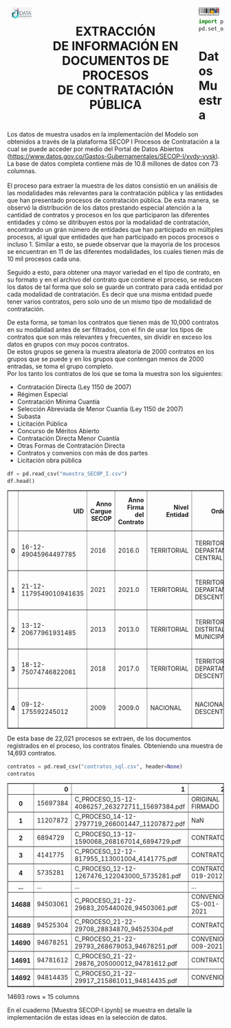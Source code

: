 <div style="  padding: 10px;text-align: center;" class='row'>
<div style="float:left;width: 10%;" class='column'><a href="https://datos.gov.co/"><img alt="Logo DataSandbox"  src="https://github.com/DataSandbox/Plantilla-Publicacion-Resultados/raw/main/App/logdat.JPG" style="width: 100px;"></a></div>
    <div style="float:left;width: 80%;" class='column'>
        <h1>EXTRACCIÓN DE INFORMACIÓN EN DOCUMENTOS DE PROCESOS DE CONTRATACIÓN PÚBLICA
        </h1> 
    </div>
 <div style="float:left;width: 10%;" class='column'><a href="https://www.colombiacompra.gov.co/" target="_blank"><img class="float-right" src="https://raw.githubusercontent.com/ANCP-CCE-Analitica/datasandbox-extraccion/main/logo_ancp_cce_web.png" style="width: 200px;"></a></div>
    </div>


```python
import pandas as pd
pd.set_option("display.max_columns", None)
```

# Datos Muestra <a class="anchor" id="p1"></a>

Los datos de muestra usados en  la implementación del Modelo son obtenidos a través de la plataforma SECOP I Procesos de Contratación a la cual se puede acceder por medio del Portal de Datos Abiertos (<a href="https://www.datos.gov.co/Gastos-Gubernamentales/SECOP-I/xvdy-vvsk">https://www.datos.gov.co/Gastos-Gubernamentales/SECOP-I/xvdy-vvsk</a>). La base de datos completa contiene más de 10.8 millones de datos con 73 columnas.<br><br>
El proceso para extraer la muestra de los datos consistió en un análisis de las modalidades más relevantes para la contratación pública y las entidades que han presentado procesos de contratación pública. De esta manera, se observó la distribución de los datos prestando especial atención a la cantidad de contratos y procesos en los que participaron las diferentes entidades y cómo se ditribuyen estos por la modalidad de contratación, encontrando un grán número de entidades que han participado en múltiples procesos, al igual que entidades que han participado en pocos procesos o incluso 1. Similar a esto, se puede observar que la mayoría de los procesos se encuentran en 11 de las diferentes modalidades, los cuales tienen más de 10 mil procesos cada una.

Seguido a esto, para obtener una mayor variedad en el tipo de contrato, en su formato y en el archivo del contrato que contiene el proceso, se reducen los datos de tal forma que solo se guarde un contrato para cada entidad por cada modalidad de contratación. Es decir que una misma entidad puede tener varios contratos, pero solo uno de un mismo tipo de modalidad de contratación.

De esta forma, se toman los contratos que tienen más de 10,000 contratos en su modalidad antes de ser filtrados, con el fin de usar los tipos de contratos que son más relevantes y frecuentes, sin dividir en exceso los datos en grupos con muy pocos contratos.<br>
De estos grupos se genera la muestra aleatoria de 2000 contratos en los grupos que se puede y en los grupos que contengan menos de 2000 entradas, se toma el grupo completo.<br>
Por los tanto los contratos de los que se toma la muestra son los siguientes:<br>
<ul>
    <li>Contratación Directa (Ley 1150 de 2007)</li>
    <li>Régimen Especial</li>
    <li>Contratación Mínima Cuantía</li>
    <li>Selección Abreviada de Menor Cuantía (Ley 1150 de 2007)</li>
    <li>Subasta</li>
    <li>Licitación Pública</li>
    <li>Concurso de Méritos Abierto</li>
    <li>Contratación Directa Menor Cuantía</li>
    <li>Otras Formas de Contratación Directa</li>
    <li>Contratos y convenios con más de dos partes</li>
    <li>Licitación obra pública</li>
</ul>


```python
df = pd.read_csv("muestra_SECOP_I.csv")
df.head()
```




<div>
<style scoped>
    .dataframe tbody tr th:only-of-type {
        vertical-align: middle;
    }

    .dataframe tbody tr th {
        vertical-align: top;
    }

    .dataframe thead th {
        text-align: right;
    }
</style>
<table border="1" class="dataframe">
  <thead>
    <tr style="text-align: right;">
      <th></th>
      <th>UID</th>
      <th>Anno Cargue SECOP</th>
      <th>Anno Firma del Contrato</th>
      <th>Nivel Entidad</th>
      <th>Orden Entidad</th>
      <th>Nombre de la Entidad</th>
      <th>NIT de la Entidad</th>
      <th>Código de la Entidad</th>
      <th>ID Tipo de Proceso</th>
      <th>Tipo de Proceso</th>
      <th>Estado del Proceso</th>
      <th>Causal de Otras Formas de Contratacion Directa</th>
      <th>ID Regimen de Contratacion</th>
      <th>Regimen de Contratacion</th>
      <th>ID Objeto a Contratar</th>
      <th>Objeto a Contratar</th>
      <th>Detalle del Objeto a Contratar</th>
      <th>Tipo de Contrato</th>
      <th>Municipio Obtencion</th>
      <th>Municipio Entrega</th>
      <th>Municipios Ejecucion</th>
      <th>Fecha de Cargue en el SECOP</th>
      <th>Numero de Constancia</th>
      <th>Numero de Proceso</th>
      <th>Numero del Contrato</th>
      <th>Cuantia Proceso</th>
      <th>ID Grupo</th>
      <th>Nombre Grupo</th>
      <th>ID Familia</th>
      <th>Nombre Familia</th>
      <th>ID Clase</th>
      <th>Nombre Clase</th>
      <th>ID Ajudicacion</th>
      <th>Tipo Identifi del Contratista</th>
      <th>Identificacion del Contratista</th>
      <th>Nom Raz Social Contratista</th>
      <th>Dpto y Muni Contratista</th>
      <th>Tipo Doc Representante Legal</th>
      <th>Identific del Represen Legal</th>
      <th>Nombre del Represen Legal</th>
      <th>Fecha de Firma del Contrato</th>
      <th>Fecha Ini Ejec Contrato</th>
      <th>Plazo de Ejec del Contrato</th>
      <th>Rango de Ejec del Contrato</th>
      <th>Tiempo Adiciones en Dias</th>
      <th>Tiempo Adiciones en Meses</th>
      <th>Fecha Fin Ejec Contrato</th>
      <th>Compromiso Presupuestal</th>
      <th>Cuantia Contrato</th>
      <th>Valor Total de Adiciones</th>
      <th>Valor Contrato con Adiciones</th>
      <th>Objeto del Contrato a la Firma</th>
      <th>ID Origen de los Recursos</th>
      <th>Origen de los Recursos</th>
      <th>Codigo BPIN</th>
      <th>Proponentes Seleccionados</th>
      <th>Calificacion Definitiva</th>
      <th>ID Sub Unidad Ejecutora</th>
      <th>Nombre Sub Unidad Ejecutora</th>
      <th>Ruta Proceso en SECOP I</th>
      <th>Moneda</th>
      <th>EsPostConflicto</th>
      <th>Marcacion Adiciones</th>
      <th>Posicion Rubro</th>
      <th>Nombre Rubro</th>
      <th>Valor Rubro</th>
      <th>Sexo RepLegal Entidad</th>
      <th>Pilar Acuerdo Paz</th>
      <th>Punto Acuerdo Paz</th>
      <th>Municipio Entidad</th>
      <th>Departamento Entidad</th>
      <th>Ultima Actualizacion</th>
      <th>Fecha Liquidacion</th>
      <th>Codigo_contrato</th>
    </tr>
  </thead>
  <tbody>
    <tr>
      <th>0</th>
      <td>16-12-49045964497785</td>
      <td>2016</td>
      <td>2016.0</td>
      <td>TERRITORIAL</td>
      <td>TERRITORIAL DEPARTAMENTAL CENTRALIZADO</td>
      <td>HUILA   INSTITUCIÓN EDUCATIVA NICOLAS GARCÍA B...</td>
      <td>891103249</td>
      <td>241799018</td>
      <td>12</td>
      <td>Contratación Directa (Ley 1150 de 2007)</td>
      <td>Liquidado</td>
      <td>Contratos para el Desarrollo de Actividades Ci...</td>
      <td>12</td>
      <td>Contratación Directa (Ley 1150 de 2007)</td>
      <td>81000000</td>
      <td>Servicios Basados en Ingeniería, Investigación...</td>
      <td>Contrato de arreglo congelación  e instalación...</td>
      <td>Prestación de Servicios</td>
      <td>Tello</td>
      <td>Tello</td>
      <td>Tello, Huila</td>
      <td>2016-03-21</td>
      <td>16-12-4904596</td>
      <td>005</td>
      <td>001</td>
      <td>2,850,000</td>
      <td>F</td>
      <td>[F] Servicios</td>
      <td>8116</td>
      <td>Entrega de servicios de tecnología de información</td>
      <td>811618</td>
      <td>Servicios de alquiler o arrendamiento de equip...</td>
      <td>4497785</td>
      <td>Cédula de Ciudadanía</td>
      <td>1075267858</td>
      <td>CM SOLUCIONES EFICACES  YO CRISTHIAN CAMILO ME...</td>
      <td>Huila</td>
      <td>Cédula de Ciudadanía</td>
      <td>1075267858</td>
      <td>CRISTHIAN CAMILO MEDINA PERDOMO</td>
      <td>2016-03-04</td>
      <td>2016-03-01</td>
      <td>10</td>
      <td>D</td>
      <td>0</td>
      <td>0</td>
      <td>2016-03-11 00:00:00</td>
      <td>Sn Definir</td>
      <td>2,850,000</td>
      <td>0</td>
      <td>2,850,000</td>
      <td>Contrato de arreglo congelación e instalación ...</td>
      <td>1</td>
      <td>Recursos propios</td>
      <td>0</td>
      <td>No Definido</td>
      <td>No Definido</td>
      <td>0</td>
      <td>No Definido</td>
      <td>https://www.contratos.gov.co/consultas/detalle...</td>
      <td>No Definido</td>
      <td>No</td>
      <td>0</td>
      <td>No Definido</td>
      <td>No Definido</td>
      <td>0</td>
      <td>N</td>
      <td>No Definido</td>
      <td>No Definido</td>
      <td>Tello</td>
      <td>Huila</td>
      <td>2016-03-21</td>
      <td>2016-03-10</td>
      <td>'16-12-4904596'</td>
    </tr>
    <tr>
      <th>1</th>
      <td>21-12-1179549010941635</td>
      <td>2021</td>
      <td>2021.0</td>
      <td>TERRITORIAL</td>
      <td>TERRITORIAL DEPARTAMENTAL DESCENTRALIZADO</td>
      <td>CAUCA  INSTITUTO MUNICIPAL DE DEPORTE Y RECREA...</td>
      <td>900589580</td>
      <td>21930017</td>
      <td>12</td>
      <td>Contratación Directa (Ley 1150 de 2007)</td>
      <td>Celebrado</td>
      <td>Prestación de Servicios Profesionales y de Apo...</td>
      <td>12</td>
      <td>Contratación Directa (Ley 1150 de 2007)</td>
      <td>80000000</td>
      <td>Servicios de Gestion, Servicios Profesionales ...</td>
      <td>PRESTAR SERVICIOS DE APOYO A LA GESTIÓN PARA R...</td>
      <td>Prestación de Servicios</td>
      <td>Guachené</td>
      <td>No Definido</td>
      <td>Guachené, Cauca</td>
      <td>2021-03-16</td>
      <td>21-12-11795490</td>
      <td>CPS N 19</td>
      <td>CPS N192021</td>
      <td>3,000,000</td>
      <td>F</td>
      <td>[F] Servicios</td>
      <td>8011</td>
      <td>Servicios de recursos humanos</td>
      <td>801116</td>
      <td>Servicios de personal temporal</td>
      <td>10941635</td>
      <td>Cédula de Ciudadanía</td>
      <td>4655229</td>
      <td>ZAMIR DIAZ GONZALEZ</td>
      <td>Cauca</td>
      <td>Cédula de Ciudadanía</td>
      <td>4655229</td>
      <td>ZAMIR DIAZ GONZALEZ</td>
      <td>2021-03-01</td>
      <td>2021-03-01</td>
      <td>90</td>
      <td>D</td>
      <td>0</td>
      <td>0</td>
      <td>2021-05-30 00:00:00</td>
      <td>Sn Definir</td>
      <td>3,300,000</td>
      <td>0</td>
      <td>3,300,000</td>
      <td>PRESTAR SERVICIOS DE APOYO A LA GESTIÓN PARA R...</td>
      <td>8</td>
      <td>Recursos Propios (Alcaldías, Gobernaciones y R...</td>
      <td>2020193000005</td>
      <td>No Definido</td>
      <td>No Definido</td>
      <td>0</td>
      <td>No Definido</td>
      <td>https://www.contratos.gov.co/consultas/detalle...</td>
      <td>Peso Colombiano</td>
      <td>No</td>
      <td>0</td>
      <td>No Definido</td>
      <td>No Definido</td>
      <td>0</td>
      <td>2</td>
      <td>No Definido</td>
      <td>No Definido</td>
      <td>Guachené</td>
      <td>Cauca</td>
      <td>2021-03-16</td>
      <td>NaN</td>
      <td>'21-12-11795490'</td>
    </tr>
    <tr>
      <th>2</th>
      <td>13-12-20677961931485</td>
      <td>2013</td>
      <td>2013.0</td>
      <td>TERRITORIAL</td>
      <td>TERRITORIAL DISTRITAL MUNICIPAL NIVEL 6</td>
      <td>VALLE DEL CAUCA  ALCALDÍA MUNICIPIO DE EL CAIRO</td>
      <td>800100515- 2</td>
      <td>276246011</td>
      <td>12</td>
      <td>Contratación Directa (Ley 1150 de 2007)</td>
      <td>Liquidado</td>
      <td>Prestación de Servicios Profesionales y de Apo...</td>
      <td>12</td>
      <td>Contratación Directa (Ley 1150 de 2007)</td>
      <td>91000000</td>
      <td>Servicios Personales y Domésticos</td>
      <td>PRESTAR SERVICIOS PERSONALES DE APOYO A LA GES...</td>
      <td>Prestación de Servicios</td>
      <td>No Definido</td>
      <td>No Definido</td>
      <td>El Cairo, Valle del Cauca</td>
      <td>2013-11-07</td>
      <td>13-12-2067796</td>
      <td>CDMEC089</td>
      <td>4000140892013</td>
      <td>3,872,000</td>
      <td>F</td>
      <td>[F] Servicios</td>
      <td>N/D</td>
      <td>No Definido</td>
      <td>N/D</td>
      <td>No Definido</td>
      <td>1931485</td>
      <td>Nit de Persona Natural</td>
      <td>61465104</td>
      <td>GREGORIO ANTONIO ROA ALARCONFULL MOTOS</td>
      <td>Valle del Cauca</td>
      <td>Cédula de Ciudadanía</td>
      <td>6146510</td>
      <td>GREGORIO ANTONIO ROA ALARCONFULL MOTOS</td>
      <td>2013-09-30</td>
      <td>2013-09-30</td>
      <td>20</td>
      <td>D</td>
      <td>0</td>
      <td>0</td>
      <td>2013-10-20 00:00:00</td>
      <td>Sn Definir</td>
      <td>3,872,000</td>
      <td>0</td>
      <td>3,872,000</td>
      <td>PRESTAR SERVICIOS PERSONALES DE APOYO A LA GES...</td>
      <td>0</td>
      <td>No Definido</td>
      <td>No Definido</td>
      <td>No Definido</td>
      <td>No Definido</td>
      <td>0</td>
      <td>No Definido</td>
      <td>https://www.contratos.gov.co/consultas/detalle...</td>
      <td>No Definido</td>
      <td>No</td>
      <td>0</td>
      <td>No Definido</td>
      <td>No Definido</td>
      <td>0</td>
      <td>N</td>
      <td>No Definido</td>
      <td>No Definido</td>
      <td>El Cairo</td>
      <td>Valle del Cauca</td>
      <td>2013-11-07</td>
      <td>2013-10-20</td>
      <td>'13-12-2067796'</td>
    </tr>
    <tr>
      <th>3</th>
      <td>18-12-75074746822081</td>
      <td>2018</td>
      <td>2017.0</td>
      <td>TERRITORIAL</td>
      <td>TERRITORIAL DEPARTAMENTAL DESCENTRALIZADO</td>
      <td>ANTIOQUIA  INSTITUCIÓN EDUCATIVA HORACIO MUÑOZ...</td>
      <td>811019157</td>
      <td>205001153</td>
      <td>12</td>
      <td>Contratación Directa (Ley 1150 de 2007)</td>
      <td>Celebrado</td>
      <td>Prestación de Servicios Profesionales y de Apo...</td>
      <td>12</td>
      <td>Contratación Directa (Ley 1150 de 2007)</td>
      <td>72000000</td>
      <td>Servicios de Edificación, Construcción de Inst...</td>
      <td>MANTENIMIENTO LOCATIVO A TODO COSTO</td>
      <td>Prestación de Servicios</td>
      <td>No Definido</td>
      <td>No Definido</td>
      <td>Medellín, Antioquia</td>
      <td>2018-01-10</td>
      <td>18-12-7507474</td>
      <td>122017</td>
      <td>122017</td>
      <td>1,800,000</td>
      <td>F</td>
      <td>[F] Servicios</td>
      <td>7210</td>
      <td>Servicios de mantenimiento y reparaciones de c...</td>
      <td>721033</td>
      <td>Servicios de mantenimiento y reparación de inf...</td>
      <td>6822081</td>
      <td>Nit de Persona Natural</td>
      <td>70116644</td>
      <td>LUIS HORACIO DE JESUS ARBOLEDA ALVAREZ</td>
      <td>Antioquia</td>
      <td>Nit de Persona Natural</td>
      <td>70116644</td>
      <td>LUIS HORACIO DE JESUS ARBOLEDA ALVAREZ</td>
      <td>2017-08-17</td>
      <td>2017-08-17</td>
      <td>14</td>
      <td>D</td>
      <td>0</td>
      <td>0</td>
      <td>2017-08-31 00:00:00</td>
      <td>Sn Definir</td>
      <td>1,800,000</td>
      <td>0</td>
      <td>1,800,000</td>
      <td>MANTENIMIENTO LOCATIVO A TODO COSTO</td>
      <td>0</td>
      <td>No Definido</td>
      <td>No Definido</td>
      <td>No Definido</td>
      <td>No Definido</td>
      <td>0</td>
      <td>No Definido</td>
      <td>https://www.contratos.gov.co/consultas/detalle...</td>
      <td>Peso Colombiano</td>
      <td>No</td>
      <td>0</td>
      <td>No Definido</td>
      <td>No Definido</td>
      <td>0</td>
      <td>N</td>
      <td>No Definido</td>
      <td>No Definido</td>
      <td>Medellín</td>
      <td>Antioquia</td>
      <td>2018-01-10</td>
      <td>NaN</td>
      <td>'18-12-7507474'</td>
    </tr>
    <tr>
      <th>4</th>
      <td>09-12-175592245012</td>
      <td>2009</td>
      <td>2009.0</td>
      <td>NACIONAL</td>
      <td>NACIONAL DESCENTRALIZADO</td>
      <td>ONAC  ORGANISMO NACIONAL DE ACREDITACIÓN DECOL...</td>
      <td>900190680</td>
      <td>101092298</td>
      <td>12</td>
      <td>Contratación Directa (Ley 1150 de 2007)</td>
      <td>Celebrado</td>
      <td>No Definido</td>
      <td>12</td>
      <td>Contratación Directa (Ley 1150 de 2007)</td>
      <td>80000000</td>
      <td>Servicios de Gestion, Servicios Profesionales ...</td>
      <td>PRESTACION DE SERVICIOS DE EVALUACION DE ORGAN...</td>
      <td>Prestación de Servicios</td>
      <td>No Definido</td>
      <td>No Definido</td>
      <td>Barranquilla, Atlántico</td>
      <td>2009-03-16</td>
      <td>09-12-175592</td>
      <td>030</td>
      <td>030</td>
      <td>24,000,000</td>
      <td>F</td>
      <td>[F] Servicios</td>
      <td>N/D</td>
      <td>No Definido</td>
      <td>N/D</td>
      <td>No Definido</td>
      <td>245012</td>
      <td>Cédula de Ciudadanía</td>
      <td>9131523</td>
      <td>ALVARO JOSE VILLALOBOS COMAS</td>
      <td>Atlántico</td>
      <td>Cédula de Ciudadanía</td>
      <td>9131523</td>
      <td>ALVARO JOSE VILLALOBOS COMAS</td>
      <td>2009-03-13</td>
      <td>2009-03-13</td>
      <td>6</td>
      <td>M</td>
      <td>0</td>
      <td>0</td>
      <td>2009-09-13 00:00:00</td>
      <td>Sn Definir</td>
      <td>24,000,000</td>
      <td>0</td>
      <td>24,000,000</td>
      <td>PRESTACION DE SERVICIOS DE EVALUACION A ORGANI...</td>
      <td>0</td>
      <td>No Definido</td>
      <td>No Definido</td>
      <td>No Definido</td>
      <td>No Definido</td>
      <td>0</td>
      <td>No Definido</td>
      <td>https://www.contratos.gov.co/consultas/detalle...</td>
      <td>No Definido</td>
      <td>No</td>
      <td>0</td>
      <td>No Definido</td>
      <td>No Definido</td>
      <td>0</td>
      <td>N</td>
      <td>No Definido</td>
      <td>No Definido</td>
      <td>Bogotá D.C.</td>
      <td>Bogotá D.C.</td>
      <td>2009-03-16</td>
      <td>NaN</td>
      <td>'09-12-175592'</td>
    </tr>
  </tbody>
</table>
</div>



De esta base de 22,021 procesos se extraen, de los documentos registrados en el proceso, los contratos finales. Obteniendo una muestra de 14,693 contratos.


```python
contratos = pd.read_csv("contratos_sql.csv", header=None)
contratos
```




<div>
<style scoped>
    .dataframe tbody tr th:only-of-type {
        vertical-align: middle;
    }

    .dataframe tbody tr th {
        vertical-align: top;
    }

    .dataframe thead th {
        text-align: right;
    }
</style>
<table border="1" class="dataframe">
  <thead>
    <tr style="text-align: right;">
      <th></th>
      <th>0</th>
      <th>1</th>
      <th>2</th>
      <th>3</th>
      <th>4</th>
      <th>5</th>
      <th>6</th>
      <th>7</th>
      <th>8</th>
      <th>9</th>
      <th>10</th>
      <th>11</th>
      <th>12</th>
      <th>13</th>
      <th>14</th>
    </tr>
  </thead>
  <tbody>
    <tr>
      <th>0</th>
      <td>15697384</td>
      <td>C_PROCESO_15-12-4086257_263272711_15697384.pdf</td>
      <td>ORIGINAL FIRMADO</td>
      <td>.pdf</td>
      <td>181543</td>
      <td>ORIGINAL FIRMADO</td>
      <td>1</td>
      <td>2015-07-30</td>
      <td>2015-07-30</td>
      <td>263272711</td>
      <td>15-12-4086257</td>
      <td>3796402</td>
      <td>-1</td>
      <td>13</td>
      <td>cloud/cloud2/2015/C/263272711/15-12-4086257/C_...</td>
    </tr>
    <tr>
      <th>1</th>
      <td>11207872</td>
      <td>C_PROCESO_14-12-2797719_266001447_11207872.pdf</td>
      <td>NaN</td>
      <td>.pdf</td>
      <td>3040758</td>
      <td>NaN</td>
      <td>1</td>
      <td>2014-07-29</td>
      <td>2014-07-29</td>
      <td>266001447</td>
      <td>14-12-2797719</td>
      <td>2618949</td>
      <td>-1</td>
      <td>13</td>
      <td>cloud/cloud2/2014/C/266001447/14-12-2797719/C_...</td>
    </tr>
    <tr>
      <th>2</th>
      <td>6894729</td>
      <td>C_PROCESO_13-12-1590068_268167014_6894729.pdf</td>
      <td>CONTRATO</td>
      <td>.pdf</td>
      <td>206749</td>
      <td>CONTRATO</td>
      <td>1</td>
      <td>2013-04-10</td>
      <td>2013-04-10</td>
      <td>268167014</td>
      <td>13-12-1590068</td>
      <td>1491123</td>
      <td>-1</td>
      <td>13</td>
      <td>historico/I/2013/C/268167014/13-12-1590068/C_P...</td>
    </tr>
    <tr>
      <th>3</th>
      <td>4141775</td>
      <td>C_PROCESO_12-12-817955_113001004_4141775.pdf</td>
      <td>CONTRATO</td>
      <td>.pdf</td>
      <td>3248128</td>
      <td>CONTRATO</td>
      <td>1</td>
      <td>2012-02-29</td>
      <td>2012-02-29</td>
      <td>113001004</td>
      <td>12-12-817955</td>
      <td>790040</td>
      <td>-1</td>
      <td>13</td>
      <td>historico/E/product/10.1.2/OracleAS_1/infra/Ap...</td>
    </tr>
    <tr>
      <th>4</th>
      <td>5735281</td>
      <td>C_PROCESO_12-12-1267476_122043000_5735281.pdf</td>
      <td>CONTRATO 019-2012</td>
      <td>.pdf</td>
      <td>167937</td>
      <td>CONTRATO 019-2012</td>
      <td>1</td>
      <td>2012-11-16</td>
      <td>2012-11-16</td>
      <td>122043000</td>
      <td>12-12-1267476</td>
      <td>1185521</td>
      <td>-1</td>
      <td>13</td>
      <td>historico/G/2012/C/122043000/12-12-1267476/C_P...</td>
    </tr>
    <tr>
      <th>...</th>
      <td>...</td>
      <td>...</td>
      <td>...</td>
      <td>...</td>
      <td>...</td>
      <td>...</td>
      <td>...</td>
      <td>...</td>
      <td>...</td>
      <td>...</td>
      <td>...</td>
      <td>...</td>
      <td>...</td>
      <td>...</td>
      <td>...</td>
    </tr>
    <tr>
      <th>14688</th>
      <td>94503061</td>
      <td>C_PROCESO_21-22-29683_205440026_94503061.pdf</td>
      <td>CONVENIO CS-001-2021</td>
      <td>.pdf</td>
      <td>282310</td>
      <td>CONVENIO CS-001-2021</td>
      <td>1</td>
      <td>2021-10-01</td>
      <td>2021-10-01</td>
      <td>205440026</td>
      <td>21-22-29683</td>
      <td>11459941</td>
      <td>-1</td>
      <td>13</td>
      <td>2020/2020Q2/2021/C/205440026/21-22-29683/C_PRO...</td>
    </tr>
    <tr>
      <th>14689</th>
      <td>94525304</td>
      <td>C_PROCESO_21-22-29708_28834870_94525304.pdf</td>
      <td>CONTRATO</td>
      <td>.pdf</td>
      <td>199281</td>
      <td>CONTRATO</td>
      <td>3</td>
      <td>2021-10-01</td>
      <td>2021-10-04</td>
      <td>28834870</td>
      <td>21-22-29708</td>
      <td>11461374</td>
      <td>-1</td>
      <td>13</td>
      <td>2020/2020Q2/2021/C/28834870/21-22-29708/C_PROC...</td>
    </tr>
    <tr>
      <th>14690</th>
      <td>94678251</td>
      <td>C_PROCESO_21-22-29793_268679053_94678251.pdf</td>
      <td>CONVENIO 009-2021</td>
      <td>.pdf</td>
      <td>890423</td>
      <td>CONVENIO 009-2021</td>
      <td>1</td>
      <td>2021-10-05</td>
      <td>2021-10-05</td>
      <td>268679053</td>
      <td>21-22-29793</td>
      <td>11471525</td>
      <td>-1</td>
      <td>13</td>
      <td>2020/2020Q2/2021/C/268679053/21-22-29793/C_PRO...</td>
    </tr>
    <tr>
      <th>14691</th>
      <td>94781612</td>
      <td>C_PROCESO_21-22-29876_205000012_94781612.pdf</td>
      <td>CONTRATO</td>
      <td>.pdf</td>
      <td>4506535</td>
      <td>CONTRATO</td>
      <td>1</td>
      <td>2021-10-07</td>
      <td>2021-10-07</td>
      <td>205000012</td>
      <td>21-22-29876</td>
      <td>11479201</td>
      <td>-1</td>
      <td>13</td>
      <td>2020/2020Q2/2021/C/205000012/21-22-29876/C_PRO...</td>
    </tr>
    <tr>
      <th>14692</th>
      <td>94814435</td>
      <td>C_PROCESO_21-22-29917_215861011_94814435.pdf</td>
      <td>CONVENIO</td>
      <td>.pdf</td>
      <td>4850611</td>
      <td>CONVENIO</td>
      <td>1</td>
      <td>2021-10-08</td>
      <td>2021-10-08</td>
      <td>215861011</td>
      <td>21-22-29917</td>
      <td>11481286</td>
      <td>-1</td>
      <td>13</td>
      <td>2020/2020Q2/2021/C/215861011/21-22-29917/C_PRO...</td>
    </tr>
  </tbody>
</table>
<p>14693 rows × 15 columns</p>
</div>



En el cuaderno [Muestra SECOP-I.ipynb] se muestra en detalle la implementación de estas ideas en la selección de datos.
